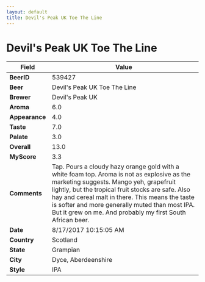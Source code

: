 ```yaml
---
layout: default
title: Devil's Peak UK Toe The Line
---
```


# Devil's Peak UK Toe The Line

| Field         | Value     |
|---------------|-----------|
| **BeerID** | 539427 |
| **Beer** | Devil's Peak UK Toe The Line |
| **Brewer** | Devil&#39;s Peak UK |
| **Aroma** | 6.0 |
| **Appearance** | 4.0 |
| **Taste** | 7.0 |
| **Palate** | 3.0 |
| **Overall** | 13.0 |
| **MyScore** | 3.3 |
| **Comments** | Tap. Pours a cloudy hazy orange gold with a white foam top. Aroma is not as explosive as the marketing suggests. Mango yeh, grapefruit lightly, but the tropical fruit stocks are safe. Also hay and cereal malt in there. This means the taste is softer and more generally muted than most IPA. But it grew on me. And probably my first South African beer. |
| **Date** | 8/17/2017 10:15:05 AM |
| **Country** | Scotland |
| **State** | Grampian |
| **City** | Dyce, Aberdeenshire |
| **Style** | IPA |
